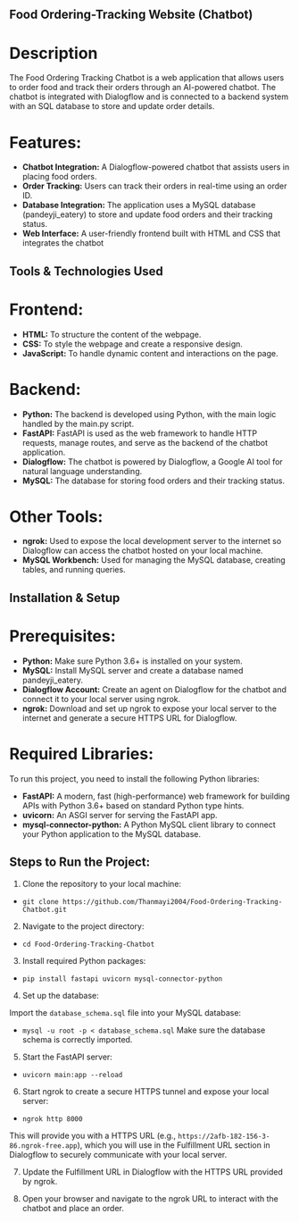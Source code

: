 ## Food Ordering-Tracking Website (Chatbot)

# Description
The Food Ordering Tracking Chatbot is a web application that allows users to order food and track their orders through an AI-powered chatbot.
The chatbot is integrated with Dialogflow and is connected to a backend system with an SQL database to store and update order details.

# Features:
- **Chatbot Integration:** A Dialogflow-powered chatbot that assists users in placing food orders.
- **Order Tracking:** Users can track their orders in real-time using an order ID.
- **Database Integration:** The application uses a MySQL database (pandeyji_eatery) to store and update food orders and their tracking status.
- **Web Interface:** A user-friendly frontend built with HTML and CSS that integrates the chatbot
  
## Tools & Technologies Used
# Frontend:
  - **HTML:** To structure the content of the webpage.
  - **CSS:** To style the webpage and create a responsive design.
  - **JavaScript:** To handle dynamic content and interactions on the page.
    
# Backend:
  - **Python:** The backend is developed using Python, with the main logic handled by the main.py script.
  - **FastAPI:** FastAPI is used as the web framework to handle HTTP requests, manage routes, and serve as the backend of the chatbot application.
  - **Dialogflow:** The chatbot is powered by Dialogflow, a Google AI tool for natural language understanding.
  - **MySQL:** The database for storing food orders and their tracking status.

# Other Tools:
  - **ngrok:** Used to expose the local development server to the internet so Dialogflow can access the chatbot hosted on your local machine.
  - **MySQL Workbench:** Used for managing the MySQL database, creating tables, and running queries.

## Installation & Setup
# Prerequisites:
 - **Python:** Make sure Python 3.6+ is installed on your system.
 - **MySQL:** Install MySQL server and create a database named pandeyji_eatery.
 - **Dialogflow Account:** Create an agent on Dialogflow for the chatbot and connect it to your local server using ngrok.
- **ngrok:** Download and set up ngrok to expose your local server to the internet and generate a secure HTTPS URL for Dialogflow.
  
# Required Libraries:
To run this project, you need to install the following Python libraries:
 - **FastAPI:** A modern, fast (high-performance) web framework for building APIs with Python 3.6+ based on standard Python type hints.
 - **uvicorn:** An ASGI server for serving the FastAPI app.
 - **mysql-connector-python:** A Python MySQL client library to connect your Python application to the MySQL database.

## Steps to Run the Project:

1. Clone the repository to your local machine:

  - ``git clone https://github.com/Thanmayi2004/Food-Ordering-Tracking-Chatbot.git``

2. Navigate to the project directory:

  - ``cd Food-Ordering-Tracking-Chatbot``

3. Install required Python packages:

  - ``pip install fastapi uvicorn mysql-connector-python``

4. Set up the database:

  Import the ``database_schema.sql`` file into your MySQL database:
  - ``mysql -u root -p < database_schema.sql``
  Make sure the database schema is correctly imported.

5. Start the FastAPI server:

  - ``uvicorn main:app --reload``

6. Start ngrok to create a secure HTTPS tunnel and expose your local server:

  - ``ngrok http 8000``

This will provide you with a HTTPS URL (e.g., ``https://2afb-182-156-3-86.ngrok-free.app``), which you will use in the Fulfillment URL section in Dialogflow to securely communicate with your local server.

7. Update the Fulfillment URL in Dialogflow with the HTTPS URL provided by ngrok.

8. Open your browser and navigate to the ngrok URL to interact with the chatbot and place an order.



